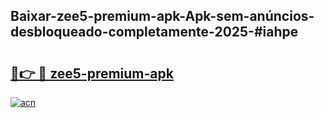 ## Baixar-zee5-premium-apk-Apk-sem-anúncios-desbloqueado-completamente-2025-#iahpe

# <h2><a href="https://ainizakaria.my?title=zee5-premium-apk&ref=20M">🔗👉 🔴 zee5-premium-apk</a></h2>

[![acn](https://github.com/user-attachments/assets/0f9c940e-d8b0-45ae-aac7-cd30a18b3e1c)](https://ainizakaria.my?title=zee5-premium-apk&ref=20M)

